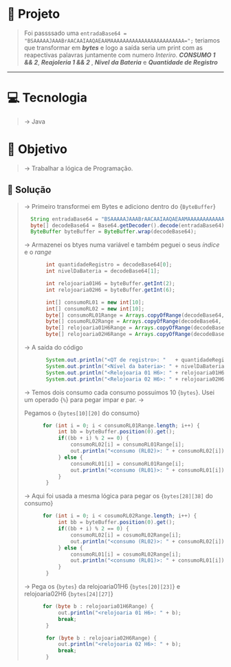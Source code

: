 # 📍 Projeto
> Foi passssado uma ```entradaBase64 = "BSAAAAAJAAABrAACAAIAAQAEAAMAAAAAAAAAAAAAAAAAAAAAAAA=";``` teriamos que transformar em <em><strong>bytes</strong></em> e logo a saída seria um print com as reapectivas palavras juntamente com numero <em>Interiro</em>. <em><strong>CONSUMO 1 && 2</strong></em>, <em><strong>Reajoleria 1 && 2 </strong></em>, <em><strong>Nível da Bateria</strong></em> e <em><strong>Quantidade de Registro</strong></em>
---

# 💻 Tecnologia 
> -> Java

#  📌 Objetivo 
> -> Trabalhar a lógica de Programação. 

## 🔎 Solução 
> -> Primeiro transformei em Bytes e adiciono dentro do {`ByteBuffer`}
> ```java
>   String entradaBase64 = "BSAAAAAJAAABrAACAAIAAQAEAAMAAAAAAAAAAAAAAAAAAAAAAAA=";
>   byte[] decodeBase64 = Base64.getDecoder().decode(entradaBase64);
>   ByteBuffer byteBuffer = ByteBuffer.wrap(decodeBase64); 
> ```
> -> Armazenei os btyes numa variável e também peguei o seus <em>índice</em> e o <em>range</em>
> ```java
>        int quantidadeRegistro = decodeBase64[0];
>        int nivelDaBateria = decodeBase64[1];
>
>        int relojoaria01H6 = byteBuffer.getInt(2);
>        int relojoaria02H6 = byteBuffer.getInt(6);
>
>        int[] consumoRL01 = new int[10];
>        int[] consumoRL02 = new int[10];
>        byte[] consumoRL01Range = Arrays.copyOfRange(decodeBase64, 10,20);
>        byte[] cosumoRL02Range = Arrays.copyOfRange(decodeBase64, 28, 38);
>        byte[] relojoaria01H6Range = Arrays.copyOfRange(decodeBase64, 20,23);
>        byte[] relojoaria02H6Range = Arrays.copyOfRange(decodeBase64, 24,27);
> ```
> -> A saída do código
> ```java
>        System.out.println("<QT de registro>: "   + quantidadeRegistro);
>        System.out.println("<Nível da bateria>: " + nivelDaBateria);
>        System.out.println("<Relojoaria 01 H6>: " + relojoaria01H6);
>        System.out.println("<Relojoaria 02 H6>: " + relojoaria02H6);
> ```
> -> Temos dois consumo cada consumo possuimos 10 {`bytes`}. Usei um operado {`%`} para pegar impar e par.
> -> <p>Pegamos o {`bytes[10][20]` do consumo}</p>
> ```java
>       for (int i = 0; i < consumoRL01Range.length; i++) {
>            int bb = byteBuffer.position(0).get();
>            if((bb + i) % 2 == 0) {
>                consumoRL02[i] = consumoRL01Range[i];
>                out.println("<consumo (RL02)>: " + consumoRL02[i]);
>            } else {
>                consumoRL01[i] = consumoRL01Range[i];
>                out.println("<consumo (RL01)>: " + consumoRL01[i]);
>            }
>        }
> ```
> -> Aqui foi usada a mesma lógica para pegar os {`bytes[28][38]` do consumo}
> ```java
>       for (int i = 0; i < cosumoRL02Range.length; i++) {
>            int bb = byteBuffer.position(0).get();
>            if((bb + i) % 2 == 0) {
>                consumoRL02[i] = cosumoRL02Range[i];
>                out.println("<consumo (RL02)>: " + consumoRL02[i]);
>            } else {
>                consumoRL01[i] = cosumoRL02Range[i];
>                out.println("<consumo (RL01)>: " + consumoRL01[i]);
>            }
>        }
> ```
> -> Pega os {`bytes`} da relojoaria01H6 {`bytes[20][23]`}  e relojoaria02H6 {`bytes[24][27]`}
> ```java
>       for (byte b : relojoaria01H6Range) {
>            out.println("<relojoaria 01 H6>: " + b);
>            break;
>        }
>
>        for (byte b : relojoaria02H6Range) {
>            out.println("<relojoaria 02 H6>: " + b);
>            break;
>        }
> ```

